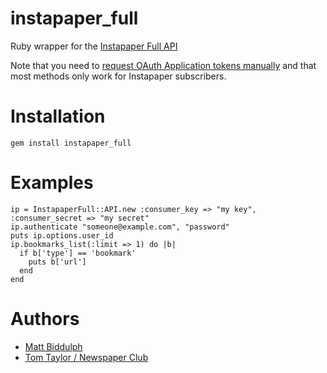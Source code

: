 # instapaper_full

Ruby wrapper for the [Instapaper Full API](http://www.instapaper.com/api/full)

Note that you need to [request OAuth Application tokens manually](http://www.instapaper.com/main/request_oauth_consumer_token) and that most methods only work for Instapaper subscribers.

# Installation

    gem install instapaper_full

# Examples

    ip = InstapaperFull::API.new :consumer_key => "my key", :consumer_secret => "my secret"
    ip.authenticate "someone@example.com", "password"
    puts ip.options.user_id
    ip.bookmarks_list(:limit => 1) do |b|
      if b['type'] == 'bookmark'
        puts b['url']
      end
    end

# Authors

* [Matt Biddulph](http://github.com/mattb)
* [Tom Taylor / Newspaper Club](http://github.com/tomtaylor)
